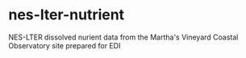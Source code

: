 # nes-lter-nutrient
NES-LTER dissolved nurient data from the Martha's Vineyard Coastal Observatory site prepared for EDI
